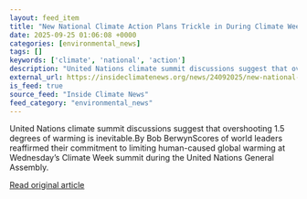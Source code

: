 ```yaml
---
layout: feed_item
title: "New National Climate Action Plans Trickle in During Climate Week, But Still Add Up to a Lot of Warming"
date: 2025-09-25 01:06:08 +0000
categories: [environmental_news]
tags: []
keywords: ['climate', 'national', 'action']
description: "United Nations climate summit discussions suggest that overshooting 1"
external_url: https://insideclimatenews.org/news/24092025/new-national-climate-action-plans-trickle-in-during-climate-week-but-still-add-up-to-a-lot-of-warming/
is_feed: true
source_feed: "Inside Climate News"
feed_category: "environmental_news"
---
```


United Nations climate summit discussions suggest that overshooting 1.5 degrees of warming is inevitable.By Bob BerwynScores of world leaders reaffirmed their commitment to limiting human-caused global warming at Wednesday’s Climate Week summit during the United Nations General Assembly.

[Read original article](https://insideclimatenews.org/news/24092025/new-national-climate-action-plans-trickle-in-during-climate-week-but-still-add-up-to-a-lot-of-warming/)
